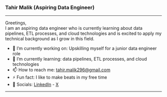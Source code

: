 ### Tahir Malik (Aspiring Data Engineer)
----
Greetings, <br/> 
I am an aspiring data engineer who is currently learning about data pipelines, ETL processes, and cloud technologies and is excited to apply my technical background as I grow in this field. <br />
- 🔭 I’m currently working on: Upskilling myself for a junior data engineer role 
- 🌱 I’m currently learning: data pipelines, ETL processes, and cloud technologies
- 📫 How to reach me: tahir.malik296@gmail.com 
- ⚡ Fun fact: I like to make beats in my free time
- 🔗 Socials: [LinkedIn](https://www.linkedin.com/in/tahir007malik/) - [X](https://twitter.com/tahir007malik)
----
